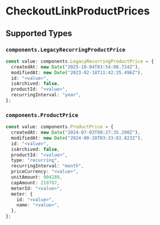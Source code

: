 # CheckoutLinkProductPrices


## Supported Types

### `components.LegacyRecurringProductPrice`

```typescript
const value: components.LegacyRecurringProductPrice = {
  createdAt: new Date("2025-10-04T03:54:08.724Z"),
  modifiedAt: new Date("2023-02-18T11:42:35.496Z"),
  id: "<value>",
  isArchived: false,
  productId: "<value>",
  recurringInterval: "year",
};
```

### `components.ProductPrice`

```typescript
const value: components.ProductPrice = {
  createdAt: new Date("2024-07-03T08:27:35.290Z"),
  modifiedAt: new Date("2024-08-28T03:33:02.823Z"),
  id: "<value>",
  isArchived: false,
  productId: "<value>",
  type: "recurring",
  recurringInterval: "month",
  priceCurrency: "<value>",
  unitAmount: 904289,
  capAmount: 210787,
  meterId: "<value>",
  meter: {
    id: "<value>",
    name: "<value>",
  },
};
```

